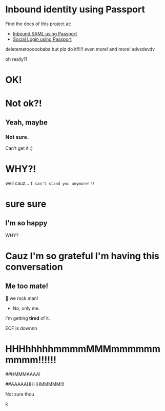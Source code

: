 # Inbound identity using Passport

Find the docs of this project at:

- [Inbound SAML using Passport](https://gluu.org/docs/ce/authn-guide/passport/)
- [Social Login using Passport](https://gluu.org/docs/ce/authn-guide/inbound-saml-passport/)

deletemetooooobaba but plz do it!!!!! even more!
and more! sdvsdsvdv

oh really?!

# OK!

# Not ok?!

## Yeah, maybe


### Not sure.

Can't get it :)
# WHY?!
well cauz...
`I can't stand you anymore!!!`

# sure sure

## I'm so happy

WHY?

# Cauz I'm so grateful I'm having this conversation

## Me too mate!

:100: we rock man!

- No, only me.

I'm getting **tired** of it.

EOF is downnn

# HHHhhhhhmmmmMMMmmmmmmmmmm!!!!!!

##HMMMAAAA!

##AAAAAHHHHMMMMM!!!

Not sure thou

k
